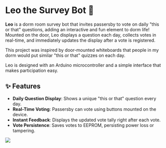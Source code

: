 # **Leo the Survey Bot 🤖**

**Leo** is a dorm room survey bot that invites passersby to vote on daily "this or that" questions, adding an interactive and fun element to dorm life! Mounted on the door, Leo displays a question each day, collects votes in real-time, and immediately updates the display after a vote is registered.

This project was inspired by door-mounted whiteboards that people in my dorm would put similar "this or that" quizzes on each day.

Leo is designed with an Arduino microcontroller and a simple interface that makes participation easy.

## ✨ **Features**

- **Daily Question Display**: Shows a unique "this or that" question every day.
- **Real-Time Voting**: Passersby can vote using buttons mounted on the device.
- **Instant Feedback**: Displays the updated vote tally right after each vote.
- **Vote Persistence**: Saves votes to EEPROM, persisting power loss or tampering.

![](https://github.com/epalosh/Leo-The-SurveyBot/blob/main/Picture.png)
